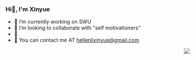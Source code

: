 ### Hi👋, I'm Xinyue

- 🔭 I’m currently working on SWU
- 👯 I’m looking to collaborate with "self motivationers"
- 🤔 
- 📧 You can contact me AT hellenlixinyue@gmail.com
<img align="right" src="https://github-readme-stats.vercel.app/api?username=xinyuelxy&show_icons=true">

